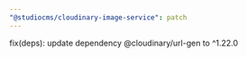 ```yaml
---
"@studiocms/cloudinary-image-service": patch
---
```


fix(deps): update dependency @cloudinary/url-gen to ^1.22.0
